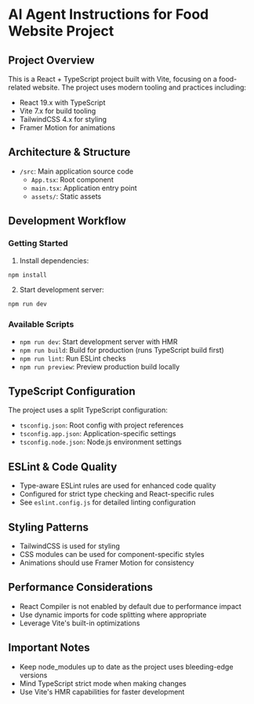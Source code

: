 # AI Agent Instructions for Food Website Project

## Project Overview
This is a React + TypeScript project built with Vite, focusing on a food-related website. The project uses modern tooling and practices including:
- React 19.x with TypeScript
- Vite 7.x for build tooling
- TailwindCSS 4.x for styling
- Framer Motion for animations

## Architecture & Structure
- `/src`: Main application source code
  - `App.tsx`: Root component
  - `main.tsx`: Application entry point
  - `assets/`: Static assets

## Development Workflow

### Getting Started
1. Install dependencies:
```bash
npm install
```

2. Start development server:
```bash
npm run dev
```

### Available Scripts
- `npm run dev`: Start development server with HMR
- `npm run build`: Build for production (runs TypeScript build first)
- `npm run lint`: Run ESLint checks
- `npm run preview`: Preview production build locally

## TypeScript Configuration
The project uses a split TypeScript configuration:
- `tsconfig.json`: Root config with project references
- `tsconfig.app.json`: Application-specific settings
- `tsconfig.node.json`: Node.js environment settings

## ESLint & Code Quality
- Type-aware ESLint rules are used for enhanced code quality
- Configured for strict type checking and React-specific rules
- See `eslint.config.js` for detailed linting configuration

## Styling Patterns
- TailwindCSS is used for styling
- CSS modules can be used for component-specific styles
- Animations should use Framer Motion for consistency

## Performance Considerations
- React Compiler is not enabled by default due to performance impact
- Use dynamic imports for code splitting where appropriate
- Leverage Vite's built-in optimizations

## Important Notes
- Keep node_modules up to date as the project uses bleeding-edge versions
- Mind TypeScript strict mode when making changes
- Use Vite's HMR capabilities for faster development